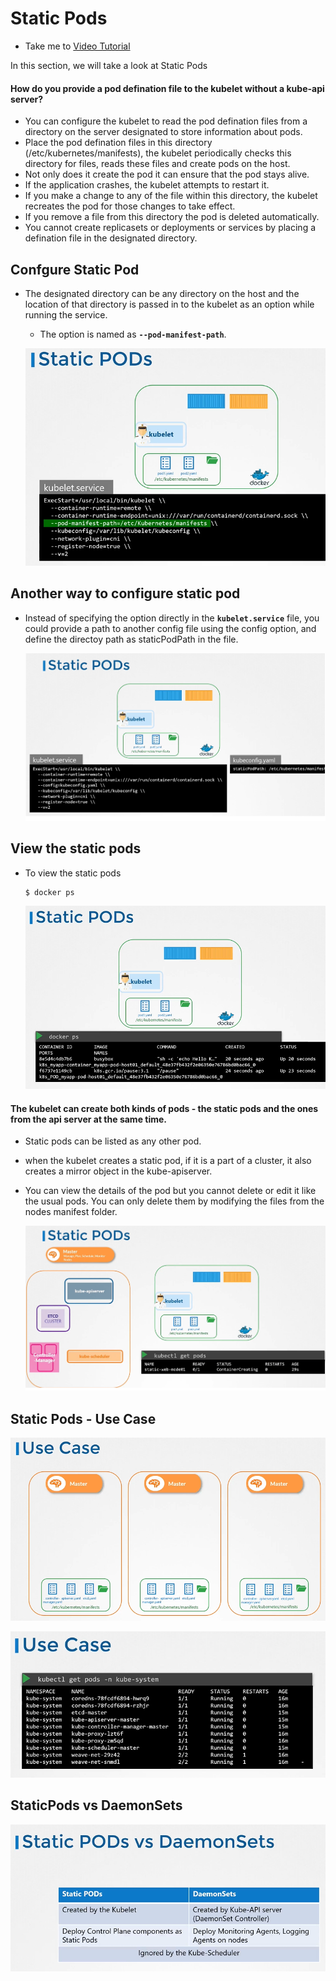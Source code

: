 # Static Pods 
  - Take me to [Video Tutorial](https://kodekloud.com/courses/539883/lectures/10352432)
  
In this section, we will take a look at Static Pods

#### How do you provide a pod defination file to the kubelet without a kube-api server?
- You can configure the kubelet to read the pod defination files from a directory on the server designated to store information about pods.
- Place the pod defination files in this directory (/etc/kubernetes/manifests), the kubelet periodically checks this directory for files, reads these files and create pods on the host.
- Not only does it create the pod it can ensure that the pod stays alive.
- If the application crashes, the kubelet attempts to restart it.
- If you make a change to any of the file within this directory, the kubelet recreates the pod for those changes to take effect.
- If you remove a file from this directory the pod is deleted automatically.
- You cannot create replicasets or deployments or services by placing a defination file in the designated directory.

## Confgure Static Pod
- The designated directory can be any directory on the host and the location of that directory is passed in to the kubelet as an option while running the service.
  - The option is named as **`--pod-manifest-path`**.
  
  ![sp](../../images/sp.PNG)
  
## Another way to configure static pod 
- Instead of specifying the option directly in the **`kubelet.service`** file, you could provide a path to another config file using the config option, and define the directoy path as staticPodPath in the file.

  ![sp1](../../images/sp1.PNG)

## View the static pods
- To view the static pods
  ```
  $ docker ps
  ```
  ![sp2](../../images/sp2.PNG)

#### The kubelet can create both kinds of pods - the static pods and the ones from the api server at the same time.
- Static pods can be listed as any other pod.
- when the kubelet creates a static pod, if it is a part of a cluster, it also creates a mirror object in the kube-apiserver. 
- You can view the details of the pod but you cannot delete or edit it like the usual pods. You can only delete them by modifying the files from the nodes manifest folder.

  ![sp3](../../images/sp3.PNG)

## Static Pods - Use Case

  ![sp4](../../images/sp4.PNG)
  
  ![sp5](../../images/sp5.PNG)
  
## StaticPods vs DaemonSets

   ![spvsds](../../images/spvsds.PNG)
  
